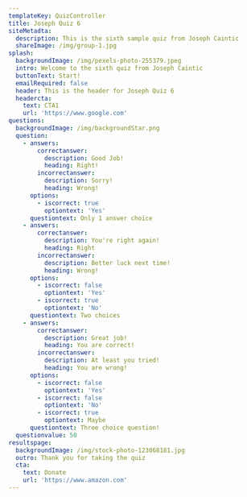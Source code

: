 ```yaml
---
templateKey: QuizController
title: Joseph Quiz 6
siteMetadta:
  description: This is the sixth sample quiz from Joseph Caintic
  shareImage: /img/group-1.jpg
splash:
  backgroundImage: /img/pexels-photo-255379.jpeg
  intro: Welcome to the sixth quiz from Joseph Caintic
  buttonText: Start!
  emailRequired: false
  header: This is the header for Joseph Quiz 6
  headercta:
    text: CTA1
    url: 'https://www.google.com'
questions:
  backgroundImage: /img/backgroundStar.png
  question:
    - answers:
        correctanswer:
          description: Good Job!
          heading: Right!
        incorrectanswer:
          description: Sorry!
          heading: Wrong!
      options:
        - iscorrect: true
          optiontext: 'Yes'
      questiontext: Only 1 answer choice
    - answers:
        correctanswer:
          description: You're right again!
          heading: Right
        incorrectanswer:
          description: Better luck next time!
          heading: Wrong!
      options:
        - iscorrect: false
          optiontext: 'Yes'
        - iscorrect: true
          optiontext: 'No'
      questiontext: Two choices
    - answers:
        correctanswer:
          description: Great job!
          heading: You are correct!
        incorrectanswer:
          description: At least you tried!
          heading: You are wrong!
      options:
        - iscorrect: false
          optiontext: 'Yes'
        - iscorrect: false
          optiontext: 'No'
        - iscorrect: true
          optiontext: Maybe
      questiontext: Three choice question!
  questionvalue: 50
resultspage:
  backgroundImage: /img/stock-photo-123068181.jpg
  outro: Thank you for taking the quiz
  cta:
    text: Donate
    url: 'https://www.amazon.com'
---
```



